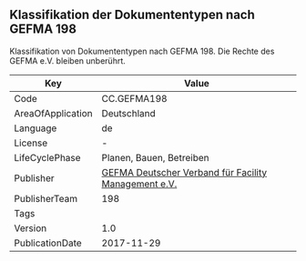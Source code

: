 ## Klassifikation der Dokumententypen nach GEFMA 198
Klassifikation von Dokumententypen nach GEFMA 198. Die Rechte des GEFMA e.V. bleiben unberührt.

Key | Value |
--|--|
Code | CC.GEFMA198 |  
AreaOfApplication | Deutschland |  
Language | de |  
License | - |  
LifeCyclePhase | Planen, Bauen, Betreiben |  
Publisher | [GEFMA Deutscher Verband für Facility Management e.V.](https://www.cafmring.de/cafm-connect/) |  
PublisherTeam | 198 |  
Tags |  |  
Version | 1.0 |  
PublicationDate | 2017-11-29 |  
